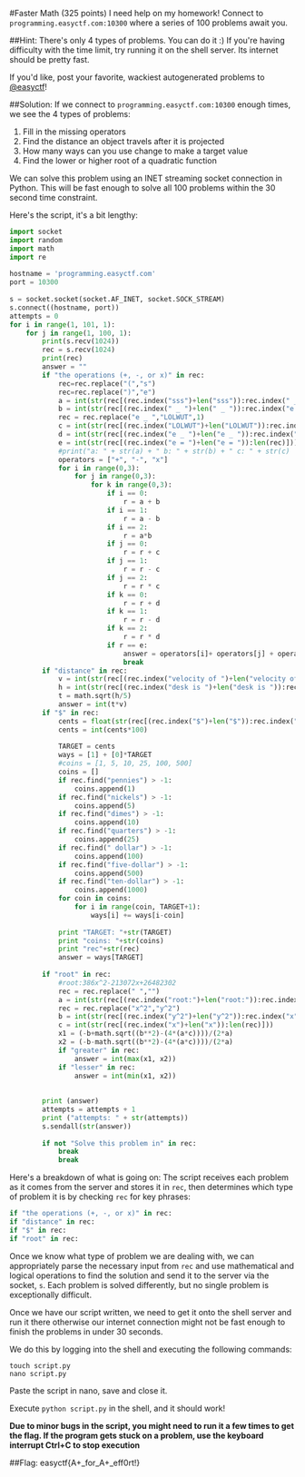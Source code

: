 #Faster Math (325 points)
I need help on my homework! Connect to `programming.easyctf.com:10300` where a series of 100 problems await you.

##Hint:
There's only 4 types of problems. You can do it :) If you're having difficulty with the time limit, try running it on the shell server. Its internet should be pretty fast.

If you'd like, post your favorite, wackiest autogenerated problems to [@easyctf](http://twitter.com/easyctf)!

##Solution:
If we connect to `programming.easyctf.com:10300` enough times, we see the 4 types of problems:

1. Fill in the missing operators
2. Find the distance an object travels after it is projected
3. How many ways can you use change to make a target value
4. Find the lower or higher root of a quadratic function

We can solve this problem using an INET streaming socket connection in Python. This will be fast enough to solve all 100 problems within the 30 second time constraint.

Here's the script, it's a bit lengthy:
```python
import socket
import random
import math
import re
 
hostname = 'programming.easyctf.com'
port = 10300
 
s = socket.socket(socket.AF_INET, socket.SOCK_STREAM)
s.connect((hostname, port))
attempts = 0
for i in range(1, 101, 1):
    for j in range(1, 100, 1):
        print(s.recv(1024))
        rec = s.recv(1024)
        print(rec)
        answer = ""
        if "the operations (+, -, or x)" in rec:
            rec=rec.replace("(","s")
            rec=rec.replace(")","e")
            a = int(str(rec[(rec.index("sss")+len("sss")):rec.index(" _ ")]))
            b = int(str(rec[(rec.index(" _ ")+len(" _ ")):rec.index("e _ ")]))
            rec = rec.replace("e _ ","LOLWUT",1)
            c = int(str(rec[(rec.index("LOLWUT")+len("LOLWUT")):rec.index("e _ ")]))
            d = int(str(rec[(rec.index("e _ ")+len("e _ ")):rec.index("e = ")]))
            e = int(str(rec[(rec.index("e = ")+len("e = ")):len(rec)]))
            #print("a: " + str(a) + " b: " + str(b) + " c: " + str(c)  + " d: " + str(d)  + " e: " + str(e) )
            operators = ["+", "-", "x"]
            for i in range(0,3):
                for j in range(0,3):
                    for k in range(0,3):
                        if i == 0:
                            r = a + b
                        if i == 1:
                            r = a - b
                        if i == 2:
                            r = a*b
                        if j == 0:
                            r = r + c
                        if j == 1:
                            r = r - c
                        if j == 2:
                            r = r * c
                        if k == 0:
                            r = r + d
                        if k == 1:
                            r = r - d
                        if k == 2:
                            r = r * d
                        if r == e:
                            answer = operators[i]+ operators[j] + operators[k]
                            break
        if "distance" in rec:
            v = int(str(rec[(rec.index("velocity of ")+len("velocity of ")):rec.index(" m/s.")]))
            h = int(str(rec[(rec.index("desk is ")+len("desk is ")):rec.index(" m tall")]))
            t = math.sqrt(h/5)
            answer = int(t*v)
        if "$" in rec:
            cents = float(str(rec[(rec.index("$")+len("$")):rec.index(" purchase")]))
            cents = int(cents*100)
 
            TARGET = cents
            ways = [1] + [0]*TARGET
            #coins = [1, 5, 10, 25, 100, 500]
            coins = []
            if rec.find("pennies") > -1:
                coins.append(1)
            if rec.find("nickels") > -1:
                coins.append(5)
            if rec.find("dimes") > -1:
                coins.append(10)
            if rec.find("quarters") > -1:
                coins.append(25)
            if rec.find(" dollar") > -1:
                coins.append(100)
            if rec.find("five-dollar") > -1:
                coins.append(500)
            if rec.find("ten-dollar") > -1:
                coins.append(1000)
            for coin in coins:
                for i in range(coin, TARGET+1):
                    ways[i] += ways[i-coin]
 
            print "TARGET: "+str(TARGET)
            print "coins: "+str(coins)
            print "rec"+str(rec)
            answer = ways[TARGET]
    
        if "root" in rec:
            #root:386x^2-213072x+26482302
            rec = rec.replace(" ","")
            a = int(str(rec[(rec.index("root:")+len("root:")):rec.index("x^2")]))
            rec = rec.replace("x^2","y^2")
            b = int(str(rec[(rec.index("y^2")+len("y^2")):rec.index("x")]))
            c = int(str(rec[(rec.index("x")+len("x")):len(rec)]))
            x1 = (-b+math.sqrt((b**2)-(4*(a*c))))/(2*a)
            x2 = (-b-math.sqrt((b**2)-(4*(a*c))))/(2*a)
            if "greater" in rec:
                answer = int(max(x1, x2))
            if "lesser" in rec:
                answer = int(min(x1, x2))
 
 
        print (answer)
        attempts = attempts + 1
        print ("attempts: " + str(attempts))
        s.sendall(str(answer))
 
        if not "Solve this problem in" in rec:
            break
            break
```

Here's a breakdown of what is going on:
The script receives each problem as it comes from the server and stores it in `rec`, then determines which type of problem it is by checking `rec` for key phrases:
```python
if "the operations (+, -, or x)" in rec:
if "distance" in rec:
if "$" in rec:
if "root" in rec:
```

Once we know what type of problem we are dealing with, we can appropriately parse the necessary input from `rec` and use mathematical and logical operations to find the solution and send it to the server via the socket, `s`. Each problem is solved differently, but no single problem is exceptionally difficult.

Once we have our script written, we need to get it onto the shell server and run it there otherwise our internet connection might not be fast enough to finish the problems in under 30 seconds.

We do this by logging into the shell and executing the following commands:
```
touch script.py
nano script.py
```

Paste the script in nano, save and close it.

Execute `python script.py` in the shell, and it should work!

**Due to minor bugs in the script, you might need to run it a few times to get the flag. If the program gets stuck on a problem, use the keyboard interrupt Ctrl+C to stop execution**

##Flag: easyctf{A+_for_A+_eff0rt!} 
